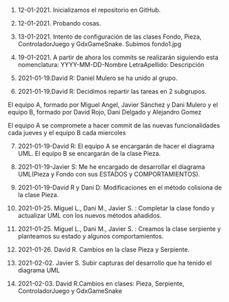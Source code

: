 1. 12-01-2021. Inicializamos el repositorio en GitHub.

2. 12-01-2021. Probando cosas.

3. 13-01-2021. Intento de configuración de las clases Fondo, Pieza, ControladorJuego y GdxGameSnake. Subimos fondo1.jpg

4. 19-01-2021. A partir de ahora los commits se realizarán siguiendo esta nomenclatura: YYYY-MM-DD-Nombre LetraApellido: Descripción

5. 2021-01-19.David R: Daniel Mulero se ha unido al grupo.

6. 2021-01-19.David R: Decidimos repartir las tareas en 2 subgrupos.

El equipo A, formado por Miguel Angel, Javier Sánchez y Dani Mulero y el equipo B, formado por David Rojo, Dani Delgado y Alejandro Gomez

El equipo A se compromete a hacer commit de las nuevas funcionalidades cada jueves y el equipo B cada miercoles

7. 2021-01-19-David R: El equipo A se encargarán de hacer el diagrama UML. El equipo B se encargarán de la clase Pieza.

8. 2021-01-19-Javier S: Me he encargado de desarrollar el diagrama UML(Pieza y Fondo con sus ESTADOS y COMPORTAMIENTOS).

9. 2021-01-19-David R y Dani D: Modificaciones en el método colisiona de la clase Pieza.

10. 2021-01-25. Miguel L., Dani M., Javier S. : Completar la clase fondo y actualizar UML con los nuevos métodos añadidos.

11. 2021-01-25. Miguel L., Dani M., Javier S. : Creamos la clase serpiente y planteamos su estado y algunos comportamientos.

12. 2021-01-26. David R. Cambios en la clase Pieza y Serpiente.

13. 2021-02-02. Javier S. Subir capturas del desarrollo que ha tenido el diagrama UML

14. 2021-02-03. David R.Cambios en clases: Pieza, Serpiente, ControladorJuego y GdxGameSnake
